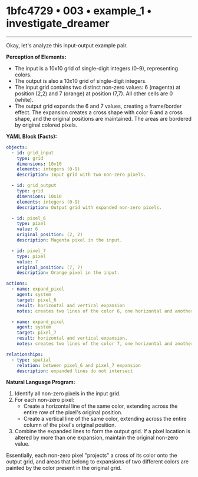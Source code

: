# 1bfc4729 • 003 • example_1 • investigate_dreamer

---
Okay, let's analyze this input-output example pair.

**Perception of Elements:**

*   The input is a 10x10 grid of single-digit integers (0-9), representing colors.
*   The output is also a 10x10 grid of single-digit integers.
*   The input grid contains two distinct non-zero values: 6 (magenta) at position (2,2) and 7 (orange) at position (7,7). All other cells are 0 (white).
*   The output grid expands the 6 and 7 values, creating a frame/border effect. The expansion creates a cross shape with color 6 and a cross shape, and the original positions are maintained. The areas are bordered by original colored pixels.

**YAML Block (Facts):**



```yaml
objects:
  - id: grid_input
    type: grid
    dimensions: 10x10
    elements: integers (0-9)
    description: Input grid with two non-zero pixels.

  - id: grid_output
    type: grid
    dimensions: 10x10
    elements: integers (0-9)
    description: Output grid with expanded non-zero pixels.

  - id: pixel_6
    type: pixel
    value: 6
    original_position: (2, 2)
    description: Magenta pixel in the input.

  - id: pixel_7
    type: pixel
    value: 7
    original_position: (7, 7)
    description: Orange pixel in the input.

actions:
  - name: expand_pixel
    agent: system
    target: pixel_6
    result: horizontal and vertical expansion
    notes: creates two lines of the color 6, one horizontal and another one vertical at the original position

  - name: expand_pixel
    agent: system
    target: pixel_7
    result: horizontal and vertical expansion.
    notes: creates two lines of the color 7, one horizontal and another one vertical at the original position

relationships:
  - type: spatial
    relation: between pixel_6 and pixel_7 expansion
    description: expanded lines do not intersect

```



**Natural Language Program:**

1.  Identify all non-zero pixels in the input grid.
2.  For each non-zero pixel:
    *   Create a horizontal line of the same color, extending across the entire row of the pixel's original position.
    *    Create a vertical line of the same color, extending across the entire column of the pixel's original position.
3.  Combine the expanded lines to form the output grid. If a pixel location is altered by more than one expansion, maintain the original non-zero value.

Essentially, each non-zero pixel "projects" a cross of its color onto the output grid, and areas that belong to expansions of two different colors are painted by the color present in the original grid.

